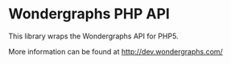 # Wondergraphs PHP API
This library wraps the Wondergraphs API for PHP5.

More information can be found at http://dev.wondergraphs.com/
